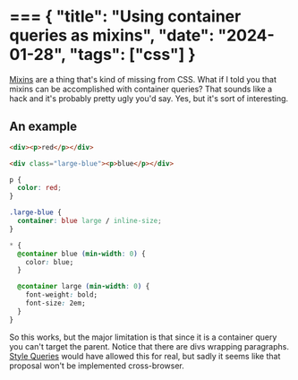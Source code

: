 ===
{
	"title": "Using container queries as mixins",
	"date": "2024-01-28",
	"tags": ["css"]
}
===

<a href="https://sass-lang.com/documentation/at-rules/mixin/">Mixins</a> are a thing that's kind of missing from CSS. What if I told you that mixins can be accomplished with container queries? That sounds like a hack and it's probably pretty ugly you'd say. Yes, but it's sort of interesting.

## An example

``` html
<div><p>red</p></div>

<div class="large-blue"><p>blue</p></div>
```

``` css
p {
  color: red;
}

.large-blue {
  container: blue large / inline-size;
}

* {
  @container blue (min-width: 0) {
    color: blue;
  }

  @container large (min-width: 0) {
    font-weight: bold;
    font-size: 2em;
  }
}
```

So this works, but the major limitation is that since it is a container query you can't target the parent. Notice that there are divs wrapping paragraphs. <a href="https://developer.chrome.com/docs/css-ui/style-queries">Style Queries</a> would have allowed this for real, but sadly it seems like that proposal won't be implemented cross-browser.
